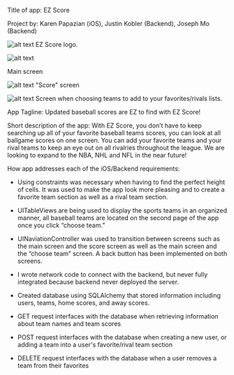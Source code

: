 Title of app: EZ Score

Project by: Karen Papazian (iOS), Justin Kobler (Backend), Joseph Mo (Backend) 

![alt text](https://github.com/jmo0428/EZScore/blob/master/ios-app/EZ_Score.png)
EZ Score logo.

![alt text](https://github.com/jmo0428/EZScore/blob/master/ios-app/MainScreen.png)

Main screen

![alt text](https://github.com/jmo0428/EZScore/blob/master/ios-app/Scores.png)
"Score" screen

![alt text](https://github.com/jmo0428/EZScore/blob/master/ios-app/Teams.png)
Screen when choosing teams to add to your favorites/rivals lists.

App Tagline: Updated baseball scores are EZ to find with EZ Score!

Short description of the app: With EZ Score, you don’t have to keep searching up all of your favorite baseball teams scores, you can look at all ballgame scores on one screen. You can add your favorite teams and your rival teams to keep an eye out on all rivalries throughout the league. We are looking to expand to the NBA, NHL and NFL in the near future!

How app addresses each of the iOS/Backend requirements:
- Using constraints was necessary when having to find the perfect height of cells. It was used to make the app look more pleasing and to create a favorite team section as well as a rival team section.
- UITableViews are being used to display the sports teams in an organized manner, all baseball teams are located on the second page of the app once you click “choose team.”
- UINaviationController was used to transition between screens such as the main screen and the score screen as well as the main screen and the “choose team” screen. A back button has been implemented on both screens.
- I wrote network code to connect with the backend, but never fully integrated because backend never deployed the server.

- Created database using SQLAlchemy that stored information including users, teams, home scores, and away scores.
- GET request interfaces with the database when retrieving information about team names and team scores
- POST request interfaces with the database when creating a new user, or adding a team into a user's favorite/rival team section
- DELETE request interfaces with the database when a user removes a team from their favorites

